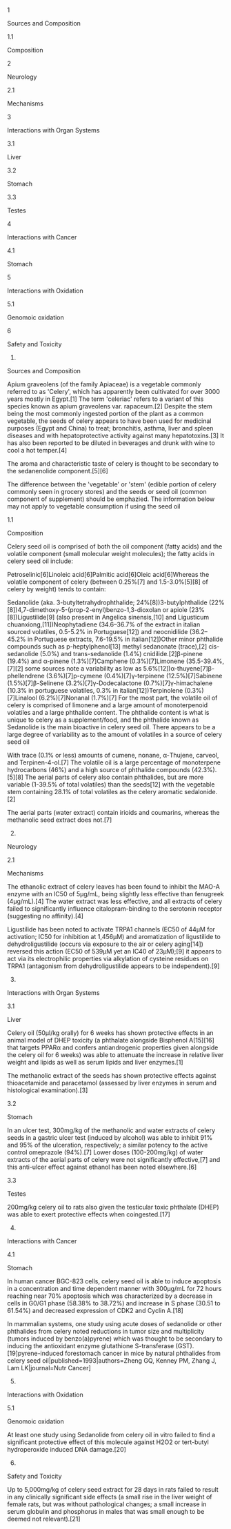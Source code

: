 1

Sources and Composition

1.1

Composition

2

Neurology

2.1

Mechanisms

3

Interactions with Organ Systems

3.1

Liver

3.2

Stomach

3.3

Testes

4

Interactions with Cancer

4.1

Stomach

5

Interactions with Oxidation

5.1

Genomoic oxidation

6

Safety and Toxicity

1.

Sources and Composition

Apium graveolens (of the family Apiaceae) is a vegetable commonly referred to as 'Celery', which has apparently been cultivated for over 3000 years mostly in Egypt.[1] The term 'celeriac' refers to a variant of this species known as apium graveolens var. rapaceum.[2] Despite the stem being the most commonly ingested portion of the plant as a common vegetable, the seeds of celery appears to have been used for medicinal purposes (Egypt and China) to treat; bronchitis, asthma, liver and spleen diseases and with hepatoprotective activity against many hepatotoxins.[3] It has also been reported to be diluted in beverages and drunk with wine to cool a hot temper.[4]

The aroma and characteristic taste of celery is thought to be secondary to the sedanenolide component.[5][6]


The difference between the 'vegetable' or 'stem' (edible portion of celery commonly seen in grocery stores) and the seeds or seed oil (common component of supplement) should be emphazied. The information below may not apply to vegetable consumption if using the seed oil


1.1

Composition

Celery seed oil is comprised of both the oil component (fatty acids) and the volatile component (small molecular weight molecules); the fatty acids in celery seed oil include:

Petroselinic[6]Linoleic acid[6]Palmitic acid[6]Oleic acid[6]Whereas the volatile component of celery (between 0.25%[7] and 1.5-3.0%[5][8] of celery by weight) tends to contain:

Sedanolide (aka. 3-butyltetrahydrophthalide; 24%[8])3-butylphthalide (22%[8])4,7-dimethoxy-5-(prop-2-enyl)benzo-1,3-dioxolan or apiole (23%[8])Ligustilide[9] (also present in Angelica sinensis,[10] and Ligusticum chuanxiong,[11])Neophytadiene (34.6–36.7% of the extract in italian sourced volatiles, 0.5-5.2% in Portuguese[12]) and neocnidilide (36.2–45.2% in Portuguese extracts, 7.6-19.5% in italian[12])Other minor phthalide compounds such as p-heptylphenol[13] methyl sedanonate (trace),[2] cis-sedanolide (5.0%) and trans-sedanolide (1.4%) cnidilide.[2]β-pinene (19.4%) and α-pinene (1.3%)[7]Camphene (0.3%)[7]Limonene (35.5-39.4%,[7][2] some sources note a variability as low as 5.6%[12])α-thuyene[7]β-phellendrene (3.6%)[7]p-cymene (0.4%)[7]γ-terpinene (12.5%)[7]Sabinene (1.5%)[7]β-Selinene (3.2%)[7]γ-Dodecalactone (0.7%)[7]γ-himachalene (10.3% in portuguese volatiles, 0.3% in italian[12])Terpinolene (0.3%)[7]Linalool (6.2%)[7]Nonanal (1.7%)[7]
For the most part, the volatile oil of celery is comprised of limonene and a large amount of monoterpenoid volatiles and a large phthalide content. The phthalide content is what is unique to celery as a supplement/food, and the phthalide known as Sedanolide is the main bioactive in celery seed oil. There appears to be a large degree of variability as to the amount of volatiles in a source of celery seed oil


With trace (0.1% or less) amounts of cumene, nonane, α-Thujene, carveol, and Terpinen-4-ol.[7] The volatile oil is a large percentage of monoterpene hydrocarbons (46%) and a high source of phthalide compounds (42.3%).[5][8] The aerial parts of celery also contain phthalides, but are more variable (1-39.5% of total volatiles) than the seeds[12] with the vegetable stem containing 28.1% of total volatiles as the celery aromatic sedalonide.[2]

The aerial parts (water extract) contain irioids and coumarins, whereas the methanolic seed extract does not.[7]

2.

Neurology

2.1

Mechanisms

The ethanolic extract of celery leaves has been found to inhibit the MAO-A enzyme with an IC50 of 5μg/mL, being slightly less effective than fenugreek (4μg/mL).[4] The water extract was less effective, and all extracts of celery failed to significantly influence citalopram-binding to the serotonin receptor (suggesting no affinity).[4]

Ligustilide has been noted to activate TRPA1 channels (EC50 of 44μM for activation; IC50 for inhibition at 1,456μM) and aromatization of ligustilide to dehydroligustilide (occurs via exposure to the air or celery aging[14]) reversed this action (EC50 of 539μM yet an IC40 of 23μM);[9] it appears to act via its electrophilic properties via alkylation of cysteine residues on TRPA1 (antagonism from dehydroligustilide appears to be independent).[9]

3.

Interactions with Organ Systems

3.1

Liver

Celery oil (50µl/kg orally) for 6 weeks has shown protective effects in an animal model of DHEP toxicity (a phthalate alongside Bisphenol A[15][16] that targets PPARα and confers antiandrogenic properties given alongside the celery oil for 6 weeks) was able to attenuate the increase in relative liver weight and lipids as well as serum lipids and liver enzymes.[1]

The methanolic extract of the seeds has shown protective effects against thioacetamide and paracetamol (assessed by liver enzymes in serum and histological examination).[3]

3.2

Stomach

In an ulcer test, 300mg/kg of the methanolic and water extracts of celery seeds in a gastric ulcer test (induced by alcohol) was able to inhibit 91% and 95% of the ulceration, respectively; a similar potency to the active control omeprazole (94%).[7] Lower doses (100-200mg/kg) of water extracts of the aerial parts of celery were not significantly effective,[7] and this anti-ulcer effect against ethanol has been noted elsewhere.[6]

3.3

Testes

200mg/kg celery oil to rats also given the testicular toxic phthalate (DHEP) was able to exert protective effects when coingested.[17]

4.

Interactions with Cancer

4.1

Stomach

In human cancer BGC-823 cells, celery seed oil is able to induce apoptosis in a concentration and time dependent manner with 300µg/mL for 72 hours reaching near 70% apoptosis which was characterized by a decrease in cells in G0/G1 phase (58.38% to 38.72%) and increase in S phase (30.51 to 61.54%) and decreased expression of CDK2 and Cyclin A.[18]

In mammalian systems, one study using acute doses of sedanolide or other phthalides from celery noted reductions in tumor size and multiplicity (tumors induced by benzo(a)pyrene) which was thought to be secondary to inducing the antioxidant enzyme glutathione S-transferase (GST).[19]pyrene-induced forestomach cancer in mice by natural phthalides from celery seed oil|published=1993|authors=Zheng GQ, Kenney PM, Zhang J, Lam LK|journal=Nutr Cancer]

5.

Interactions with Oxidation

5.1

Genomoic oxidation

At least one study using Sedanolide from celery oil in vitro failed to find a significant protective effect of this molecule against H2O2 or tert-butyl hydroperoxide induced DNA damage.[20]

6.

Safety and Toxicity

Up to 5,000mg/kg of celery seed extract for 28 days in rats failed to result in any clinically significant side effects (a small rise in the liver weight of female rats, but was without pathological changes; a small increase in serum globulin and phosphorus in males that was small enough to be deemed not relevant).[21]

